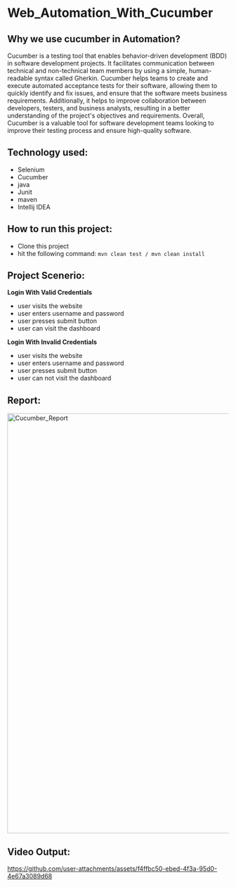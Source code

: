 # Web_Automation_With_Cucumber

## Why we use cucumber in Automation?

Cucumber is a testing tool that enables behavior-driven development (BDD) in software development projects. It facilitates communication between technical and non-technical team members by using a simple, human-readable syntax called Gherkin. Cucumber helps teams to create and execute automated acceptance tests for their software, allowing them to quickly identify and fix issues, and ensure that the software meets business requirements. Additionally, it helps to improve collaboration between developers, testers, and business analysts, resulting in a better understanding of the project's objectives and requirements. Overall, Cucumber is a valuable tool for software development teams looking to improve their testing process and ensure high-quality software.

## Technology used:
- Selenium
- Cucumber
- java
- Junit
- maven
- Intellij IDEA

## How to run this project:
- Clone this project
- hit the following command: ```mvn clean test / mvn clean install```

## Project Scenerio:

**Login With Valid Credentials**
- user visits the website
- user enters username and password
- user presses submit button
- user can visit the dashboard
  
**Login With Invalid Credentials**
- user visits the website
- user enters username and password
- user presses submit button
- user can not visit the dashboard

## Report:

<img width="955" alt="Cucumber_Report" src="https://github.com/user-attachments/assets/06488c6a-0a67-4c6e-b2ce-81136f4ed678">


## Video Output:

https://github.com/user-attachments/assets/f4ffbc50-ebed-4f3a-95d0-4e67a3089d68
